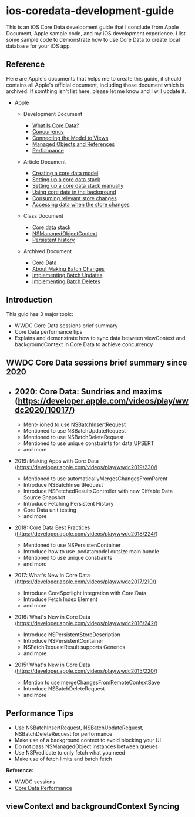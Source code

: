 # ios-coredata-development-guide

This is an iOS Core Data development guide that I conclude from Apple Document, Apple sample code, and my iOS development experience. I list some sample code to demonstrate how to use Core Data to create local database for your iOS app.

## Reference

Here are Apple's documents that helps me to create this guide, it should contains all Apple's official document, including those document which is archived. If somthing isn't list here, please let me know and I will update it.

- Apple

  - Development Document
    - [What Is Core Data?](https://developer.apple.com/library/archive/documentation/Cocoa/Conceptual/CoreData/index.html#//apple_ref/doc/uid/TP40001075-CH2-SW1)
    - [Concurrency](https://developer.apple.com/library/archive/documentation/Cocoa/Conceptual/CoreData/Concurrency.html#//apple_ref/doc/uid/TP40001075-CH24-SW1)
    - [Connecting the Model to Views](https://developer.apple.com/library/archive/documentation/Cocoa/Conceptual/CoreData/nsfetchedresultscontroller.html#//apple_ref/doc/uid/TP40001075-CH8-SW1)
    - [Managed Objects and References](https://developer.apple.com/library/archive/documentation/Cocoa/Conceptual/CoreData/MO_Lifecycle.html#//apple_ref/doc/uid/TP40001075-CH31-SW1)
    - [Performance](https://developer.apple.com/library/archive/documentation/Cocoa/Conceptual/CoreData/Performance.html#//apple_ref/doc/uid/TP40001075-CH25-SW1)

  - Article Document
    - [Creating a core data model](https://developer.apple.com/documentation/coredata/creating_a_core_data_model)
    - [Setting up a core data stack](https://developer.apple.com/documentation/coredata/setting_up_a_core_data_stack)
    - [Setting up a core data stack manually](https://developer.apple.com/documentation/coredata/setting_up_a_core_data_stack/setting_up_a_core_data_stack_manually)
    - [Using core data in the background](https://developer.apple.com/documentation/coredata/using_core_data_in_the_background)
    - [Consuming relevant store changes](https://developer.apple.com/documentation/coredata/consuming_relevant_store_changes)
    - [Accessing data when the store changes](https://developer.apple.com/documentation/coredata/accessing_data_when_the_store_changes)

  - Class Document
    - [Core data stack](https://developer.apple.com/documentation/coredata/core_data_stack)
    - [NSManagedObjectContext](https://developer.apple.com/documentation/coredata/nsmanagedobjectcontext)
    - [Persistent history](https://developer.apple.com/documentation/coredata/persistent_history)

  - Archived Document
    - [Core Data](https://developer.apple.com/library/archive/documentation/DataManagement/Devpedia-CoreData/Introduction.html#//apple_ref/doc/uid/TP40010398-CH33-DontLinkElementID_2)
    - [About Making Batch Changes](https://developer.apple.com/library/archive/featuredarticles/CoreData_Batch_Guide/Introduction/Introduction.html#//apple_ref/doc/uid/TP40016719-SW1)
    - [Implementing Batch Updates](https://developer.apple.com/library/archive/featuredarticles/CoreData_Batch_Guide/BatchUpdates/BatchUpdates.html#//apple_ref/doc/uid/TP40016086-CH2-SW1)
    - [Implementing Batch Deletes](https://developer.apple.com/library/archive/featuredarticles/CoreData_Batch_Guide/BatchDeletes/BatchDeletes.html#//apple_ref/doc/uid/TP40016086-CH3-SW1)


## Introduction

This guid has 3 major topic:
- WWDC Core Data sessions brief summary
- Core Data performance tips
- Explains and demonstrate how to sync data between viewContext and backgroundContext in Core Data to achieve concurrency

## WWDC Core Data sessions brief summary since 2020

- 2020: Core Data: Sundries and maxims (https://developer.apple.com/videos/play/wwdc2020/10017/)
  - 
  - Ment- ioned to use NSBatchInsertRequest
  - Mentioned to use NSBatchUpdateRequest
  - Mentioned to use NSBatchDeleteRequest
  - Mentioned to use unique constraints for data UPSERT
  - and more

- 2019: Making Apps with Core Data (https://developer.apple.com/videos/play/wwdc2019/230/)
  - Mentioned to use automaticallyMergesChangesFromParent
  - Introduce NSBatchInsertRequest
  - Introduce NSFetchedResultsController with new Diffable Data Source Snapshot
  - Introduce Fetching Persistent History
  - Core Data unit testing
  - and more

- 2018: Core Data Best Practices (https://developer.apple.com/videos/play/wwdc2018/224/)
  - Mentioned to use NSPersistenContainer
  - Introduce how to use .xcdatamodel outsize main bundle
  - Mentioned to use unique constraints
  - and more

- 2017: What's New in Core Data (https://developer.apple.com/videos/play/wwdc2017/210/)
  - Introduce CoreSpotlight integration with Core Data
  - Introduce Fetch Index Element
  - and more

- 2016: What's New in Core Data (https://developer.apple.com/videos/play/wwdc2016/242/)
  - Introduce NSPersistentStoreDescription
  - Introduce NSPersistentContainer
  - NSFetchRequestResult supports Generics
  - and more

- 2015: What's New in Core Data (https://developer.apple.com/videos/play/wwdc2015/220/)
  - Mention to use mergeChangesFromRemoteContextSave
  - Introduce NSBatchDeleteRequest
  - and more

## Performance Tips

- Use NSBatchInsertRequest, NSBatchUpdateRequest, NSBatchDeleteRequest for performance
- Make use of a background context to avoid blocking your UI
- Do not pass NSManagedObject instances between queues
- Use NSPredicate to only fetch what you need
- Make use of fetch limits and batch fetch

**Reference:**
- WWDC sessions
- [Core Data Performance](https://www.avanderlee.com/swift/core-data-performance/)

## viewContext and backgroundContext Syncing






































